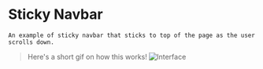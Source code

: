 # Sticky Navbar

    An example of sticky navbar that sticks to top of the page as the user scrolls down.

> Here's a short gif on how this works!
![Interface](https://github.com/VinayakRB/Vanilla-JS-Projects/blob/%2315-Sticky-Nabvar/Sticky%20Navbar/assets/chrome-capture.gif?raw=true)